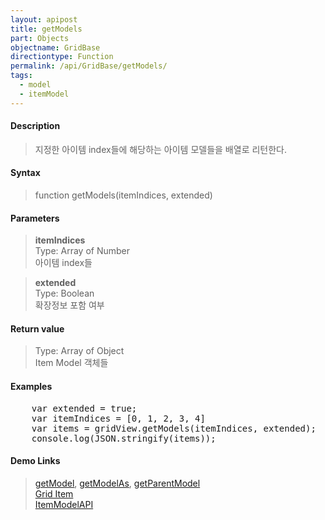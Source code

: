 ```yaml
---
layout: apipost
title: getModels
part: Objects
objectname: GridBase
directiontype: Function
permalink: /api/GridBase/getModels/
tags:
  - model
  - itemModel
---
```



#### Description

> 지정한 아이템 index들에 해당하는 아이템 모델들을 배열로 리턴한다.   

#### Syntax

> function getModels(itemIndices, extended)  

#### Parameters

> **itemIndices**  
> Type: Array of Number  
> 아이템 index들  

> **extended**  
> Type: Boolean  
> 확장정보 포함 여부  

#### Return value

> Type: Array of Object  
> Item Model 객체들  

#### Examples 

<pre class="prettyprint">
    var extended = true;
    var itemIndices = [0, 1, 2, 3, 4] 
    var items = gridView.getModels(itemIndices, extended);
    console.log(JSON.stringify(items));
</pre>

#### Demo Links
> [getModel](/api/GridBase/getModel), [getModelAs](/api/GridBase/getModelAs), [getParentModel](/api/GridBase/getParentModel)  
> [Grid Item](/api/features/Grid%20Item/)  
> [ItemModelAPI](http://demo.realgrid.com/Demo/ItemModelApi)